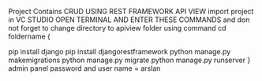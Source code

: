 Project Contains CRUD USING REST FRAMEWORK API VIEW
import project in VC STUDIO
OPEN TERMINAL AND ENTER THESE COMMANDS and don not forget to change directory to apiview folder using command cd foldername
{

pip install django
pip install djangorestframework
python manage.py makemigrations
python manage.py migrate
python manage.py runserver
}
admin panel password and user name = arslan

